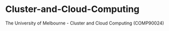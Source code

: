 # Cluster-and-Cloud-Computing
The University of Melbourne - Cluster and Cloud Computing (COMP90024)
